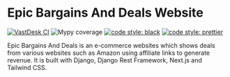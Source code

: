 # Epic Bargains And Deals Website

[![VastDesk CI](https://github.com/adb-web-designs/debuglife/actions/workflows/debuglife-ci.yml/badge.svg?branch=main&event=push)](https://github.com/adb-web-designs/debuglife/actions/workflows/debuglife-ci.yml)
![Mypy coverage](https://img.shields.io/badge/mypy-100%25-green.svg)
[![code style: black](https://img.shields.io/badge/code%20style-black-000000.svg)](https://github.com/psf/black)
[![code style: prettier](https://img.shields.io/badge/code_style-prettier-ff69b4.svg)](https://github.com/prettier/prettier)

Epic Bargains And Deals is an e-commerce websites which shows deals from various websites such as Amazon using affiliate links to generate revenue. It is built with Django, Django Rest Framework, Next.js and Tailwind CSS.
